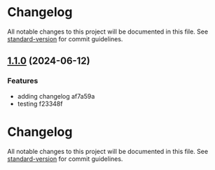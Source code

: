 # Changelog

All notable changes to this project will be documented in this file. See [standard-version](https://github.com/conventional-changelog/standard-version) for commit guidelines.

## [1.1.0](https://github.com/mokkapps/changelog-generator-demo/compare/v1.0.2...v1.1.0) (2024-06-12)


### Features

* adding changelog af7a59a
* testing f23348f

# Changelog

All notable changes to this project will be documented in this file. See [standard-version](https://github.com/conventional-changelog/standard-version) for commit guidelines.
